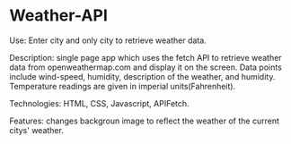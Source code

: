 # Weather-API
Use: Enter city and only city to retrieve weather data.

Description: single page app which uses the fetch API to retrieve weather data from openweathermap.com and display it on the screen.  Data points include wind-speed, humidity, description of the weather, and humidity.  Temperature readings are given in imperial units(Fahrenheit).

Technologies: HTML, CSS, Javascript, APIFetch.

Features: changes backgroun image to reflect the weather of the current citys' weather.

